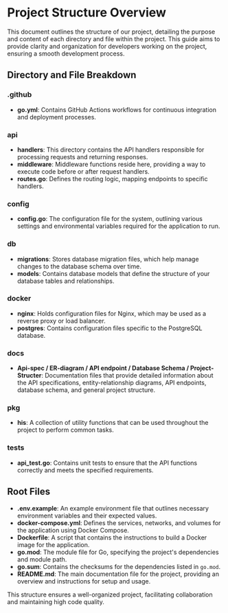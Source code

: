 # Project Structure Overview

This document outlines the structure of our project, detailing the purpose and content of each directory and file within the project. This guide aims to provide clarity and organization for developers working on the project, ensuring a smooth development process.

## Directory and File Breakdown

### .github
- **go.yml**: Contains GitHub Actions workflows for continuous integration and deployment processes.

### api
- **handlers**: This directory contains the API handlers responsible for processing requests and returning responses.
- **middleware**: Middleware functions reside here, providing a way to execute code before or after request handlers.
- **routes.go**: Defines the routing logic, mapping endpoints to specific handlers.

### config
- **config.go**: The configuration file for the system, outlining various settings and environmental variables required for the application to run.

### db
- **migrations**: Stores database migration files, which help manage changes to the database schema over time.
- **models**: Contains database models that define the structure of your database tables and relationships.

### docker
- **nginx**: Holds configuration files for Nginx, which may be used as a reverse proxy or load balancer.
- **postgres**: Contains configuration files specific to the PostgreSQL database.

### docs
- **Api-spec / ER-diagram / API endpoint / Database Schema / Project-Structer**: Documentation files that provide detailed information about the API specifications, entity-relationship diagrams, API endpoints, database schema, and general project structure.

### pkg
- **his**: A collection of utility functions that can be used throughout the project to perform common tasks.

### tests
- **api_test.go**: Contains unit tests to ensure that the API functions correctly and meets the specified requirements.

## Root Files

- **.env.example**: An example environment file that outlines necessary environment variables and their expected values.
- **docker-compose.yml**: Defines the services, networks, and volumes for the application using Docker Compose.
- **Dockerfile**: A script that contains the instructions to build a Docker image for the application.
- **go.mod**: The module file for Go, specifying the project's dependencies and module path.
- **go.sum**: Contains the checksums for the dependencies listed in `go.mod`.
- **README.md**: The main documentation file for the project, providing an overview and instructions for setup and usage.

This structure ensures a well-organized project, facilitating collaboration and maintaining high code quality.
